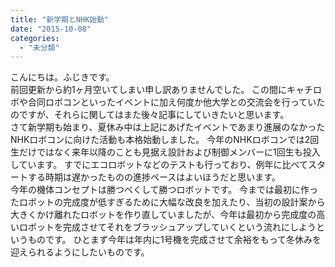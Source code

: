 ```yaml
---
title: "新学期とNHK始動"
date: "2015-10-08"
categories: 
  - "未分類"
---
```


こんにちは。ふじきです。  
前回更新から約1ヶ月空いてしまい申し訳ありませんでした。 この間にキャチロボや合同ロボコンといったイベントに加え何度か他大学との交流会を行っていたのですが、それらに関してはまた後々記事にしていきたいと思います。  
さて新学期も始まり、夏休み中は上記にあげたイベントであまり進展のなかったNHKロボコンに向けた活動も本格始動しました。 今年のNHKロボコンでは2回生だけではなく来年以降のことも見据え設計および制御メンバーに1回生も投入しています。 すでにエコロボットなどのテストも行っており、例年に比べてスタートする時期は遅かったものの進捗ペースはよいほうだと思います。  
今年の機体コンセプトは勝つべくして勝つロボットです。 今までは最初に作ったロボットの完成度が低すぎるために大幅な改良を加えたり、当初の設計案から大きくかけ離れたロボットを作り直していましたが、今年は最初から完成度の高いロボットを完成させてそれをブラッシュアップしていくという流れにしようというものです。 ひとまず今年は年内に1号機を完成させて余裕をもって冬休みを迎えられるようにしたいものです。
